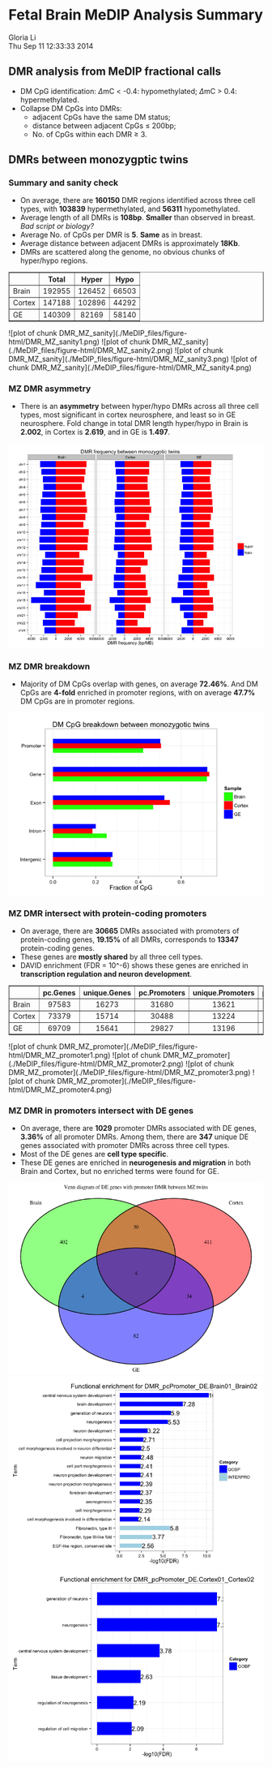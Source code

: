 Fetal Brain MeDIP Analysis Summary
========================================================

Gloria Li         
Thu Sep 11 12:33:33 2014 



## DMR analysis from MeDIP fractional calls

  * DM CpG identification: $\Delta$mC < -0.4: hypomethylated; $\Delta$mC > 0.4: hypermethylated.       
  * Collapse DM CpGs into DMRs:   
    + adjacent CpGs have the same DM status;    
    + distance between adjacent CpGs $\le$ 200bp;   
    + No. of CpGs within each DMR $\ge$ 3.   
    
## DMRs between monozygptic twins
### Summary and sanity check

  * On average, there are __160150__ DMR regions identified across three cell types, with __103839__ hypermethylated, and __56311__ hypomethylated.      
  * Average length of all DMRs is __108bp__. __Smaller__ than observed in breast. _Bad script or biology?_      
  * Average No. of CpGs per DMR is __5__. __Same__ as in breast.        
  * Average distance between adjacent DMRs is approximately __18Kb__.         
  * DMRs are scattered along the genome, no obvious chunks of hyper/hypo regions.         

<!-- html table generated in R 3.1.1 by xtable 1.7-3 package -->
<!-- Thu Sep 11 12:33:38 2014 -->
<TABLE border=1>
<TR> <TH>  </TH> <TH> Total </TH> <TH> Hyper </TH> <TH> Hypo </TH>  </TR>
  <TR> <TD> Brain </TD> <TD align="center"> 192955 </TD> <TD align="center"> 126452 </TD> <TD align="center"> 66503 </TD> </TR>
  <TR> <TD> Cortex </TD> <TD align="center"> 147188 </TD> <TD align="center"> 102896 </TD> <TD align="center"> 44292 </TD> </TR>
  <TR> <TD> GE </TD> <TD align="center"> 140309 </TD> <TD align="center"> 82169 </TD> <TD align="center"> 58140 </TD> </TR>
   </TABLE>
![plot of chunk DMR_MZ_sanity](./MeDIP_files/figure-html/DMR_MZ_sanity1.png) ![plot of chunk DMR_MZ_sanity](./MeDIP_files/figure-html/DMR_MZ_sanity2.png) ![plot of chunk DMR_MZ_sanity](./MeDIP_files/figure-html/DMR_MZ_sanity3.png) ![plot of chunk DMR_MZ_sanity](./MeDIP_files/figure-html/DMR_MZ_sanity4.png) 

### MZ DMR asymmetry

  + There is an __asymmetry__ between hyper/hypo DMRs across all three cell types, most significant in cortex neurosphere, and least so in GE neurosphere. Fold change in total DMR length hyper/hypo in Brain is __2.002__, in Cortex is __2.619__, and in GE is __1.497__.    
  
![plot of chunk DMR_MZ_asymmetry](./MeDIP_files/figure-html/DMR_MZ_asymmetry.png) 

### MZ DMR breakdown

  + Majority of DM CpGs overlap with genes, on average __72.46%__. And DM CpGs are __4-fold__ enriched in promoter regions, with on average __47.7%__ DM CpGs are in promoter regions.         
<!-- For the entire genome, 3727169 out of 28217448 CpGs overlap with TSS +/- 1500bp promoter regions -->    
![plot of chunk DMR_MZ_breakdown](./MeDIP_files/figure-html/DMR_MZ_breakdown.png) 

### MZ DMR intersect with protein-coding promoters

  + On average, there are __30665__ DMRs associated with promoters of protein-coding genes, __19.15%__ of all DMRs, corresponds to __13347__ protein-coding genes.         
  + These genes are __mostly shared__ by all three cell types.       
  + DAVID enrichment (FDR = 10^-6) shows these genes are enriched in __transcription regulation and neuron development__. 
  
<!-- html table generated in R 3.1.1 by xtable 1.7-3 package -->
<!-- Thu Sep 11 12:34:01 2014 -->
<TABLE border=1>
<TR> <TH>  </TH> <TH> pc.Genes </TH> <TH> unique.Genes </TH> <TH> pc.Promoters </TH> <TH> unique.Promoters </TH> <TH> proximal.DE.Genes </TH> <TH> same.direction </TH> <TH> unique.DE.Genes </TH>  </TR>
  <TR> <TD> Brain </TD> <TD align="center"> 97583 </TD> <TD align="center"> 16273 </TD> <TD align="center"> 31680 </TD> <TD align="center"> 13621 </TD> <TD align="center"> 1286 </TD> <TD align="center"> 641 </TD> <TD align="center"> 440 </TD> </TR>
  <TR> <TD> Cortex </TD> <TD align="center"> 73379 </TD> <TD align="center"> 15714 </TD> <TD align="center"> 30488 </TD> <TD align="center"> 13224 </TD> <TD align="center"> 1441 </TD> <TD align="center"> 726 </TD> <TD align="center"> 479 </TD> </TR>
  <TR> <TD> GE </TD> <TD align="center"> 69709 </TD> <TD align="center"> 15641 </TD> <TD align="center"> 29827 </TD> <TD align="center"> 13196 </TD> <TD align="center"> 362 </TD> <TD align="center"> 172 </TD> <TD align="center"> 124 </TD> </TR>
   </TABLE>
![plot of chunk DMR_MZ_promoter](./MeDIP_files/figure-html/DMR_MZ_promoter1.png) ![plot of chunk DMR_MZ_promoter](./MeDIP_files/figure-html/DMR_MZ_promoter2.png) ![plot of chunk DMR_MZ_promoter](./MeDIP_files/figure-html/DMR_MZ_promoter3.png) ![plot of chunk DMR_MZ_promoter](./MeDIP_files/figure-html/DMR_MZ_promoter4.png) 

### MZ DMR in promoters intersect with DE genes

  + On average, there are __1029__ promoter DMRs associated with DE genes, __3.36%__ of all promoter DMRs. Among them, there are __347__ unique DE genes associated with promoter DMRs across three cell types.         
  + Most of the DE genes are __cell type specific__.       
  + These DE genes are enriched in __neurogenesis and migration__ in both Brain and Cortex, but no enriched terms were found for GE.             

![plot of chunk DMR_MZ_DE](./MeDIP_files/figure-html/DMR_MZ_DE1.png) ![plot of chunk DMR_MZ_DE](./MeDIP_files/figure-html/DMR_MZ_DE2.png) ![plot of chunk DMR_MZ_DE](./MeDIP_files/figure-html/DMR_MZ_DE3.png) 



